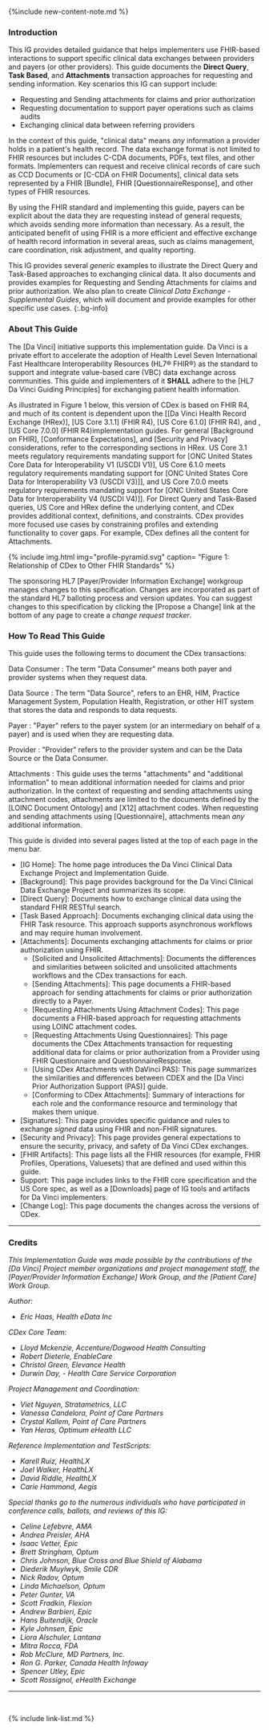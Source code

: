 
{%include new-content-note.md %}

### Introduction

This IG provides detailed guidance that helps implementers use FHIR-based interactions to support specific clinical data exchanges between providers and payers (or other providers). This guide documents the **Direct Query**, **Task Based**, and **Attachments** transaction approaches for requesting and sending information. Key scenarios this IG can support include:

 - Requesting and Sending attachments for claims and prior authorization
 - Requesting documentation to support payer operations such as claims audits
 - Exchanging clinical data between referring providers

In the context of this guide, "clinical data" means *any* information a provider holds in a patient's health record. The data exchange format is not limited to FHIR resources but includes C-CDA documents, PDFs, text files, and other formats. Implementers can request and receive clinical records of care such as CCD Documents or [C-CDA on FHIR Documents], clinical data sets represented by a FHIR [Bundle], FHIR [QuestionnaireResponse], and other types of FHIR resources. 

By using the FHIR standard and implementing this guide, payers can be explicit about the data they are requesting instead of general requests, which avoids sending more information than necessary. As a result, the anticipated benefit of using FHIR is a more efficient and effective exchange of health record information in several areas, such as claims management, care coordination, risk adjustment, and quality reporting.  


This IG provides several *generic* examples to illustrate the Direct Query and Task-Based approaches to exchanging clinical data. It also documents and provides examples for Requesting and Sending Attachments for claims and prior authorization. We also plan to create *Clinical Data Exchange - Supplemental Guides*, which will document and provide examples for other specific use cases.
{:.bg-info}


### About This Guide

The [Da Vinci] initiative supports this implementation guide. Da Vinci is a private effort to accelerate the adoption of Health Level Seven International Fast Healthcare Interoperability Resources (HL7® FHIR®) as the standard to support and integrate value-based care (VBC) data exchange across communities. This guide and implementers of it **SHALL** adhere to the [HL7 Da Vinci Guiding Principles] for exchanging patient health information. 


As illustrated in Figure 1 below, this version of CDex is based on FHIR R4, and much of its content is dependent upon the [[Da Vinci Health Record Exchange (HRex)], [US Core 3.1.1] (FHIR R4), [US Core 6.1.0] (FHIR R4), and , [US Core 7.0.0] (FHIR R4)implementation guides.
 For general [Background on FHIR], [Conformance Expectations], and [Security and Privacy] considerations, refer to the corresponding sections in HRex. US Core 3.1 meets regulatory requirements mandating support for [ONC United States Core Data for Interoperability V1 (USCDI V1)], US Core 6.1.0 meets regulatory requirements mandating support for [ONC United States Core Data for Interoperability V3 (USCDI V3)]], and US Core 7.0.0 meets regulatory requirements mandating support for [ONC United States Core Data for Interoperability V4 (USCDI V4)]].
 For Direct Query and Task-Based queries, US Core and HRex define the underlying content, and CDex provides additional context, definitions, and constraints. CDex provides more focused use cases by constraining profiles and extending functionality to cover gaps. For example, CDex defines all the content for Attachments.


{% include img.html img="profile-pyramid.svg" caption= "Figure 1: Relationship of CDex to Other FHIR Standards" %}

 The sponsoring HL7 [Payer/Provider Information Exchange] workgroup manages changes to this specification. Changes are incorporated as part of the standard HL7 balloting process  and version updates. You can suggest changes to this specification by clicking the [Propose a Change] link at the bottom of any page to create a *change request tracker*.

### How To Read This Guide

This guide uses the following terms to document the CDex transactions:

Data Consumer
: The term "Data Consumer" means both payer and provider systems when they request data.

Data Source
: The term "Data Source", refers to an EHR, HIM, Practice Management System, Population Health, Registration, or other HIT system that stores the data and responds to data requests.

Payer
: "Payer" refers to the payer system (or an intermediary on behalf of a payer) and is used when they are requesting data.

Provider
: "Provider" refers to the provider system and can be the Data Source or the Data Consumer.

Attachments
: This guide uses the terms "attachments" and "additional information" to mean additional information needed for claims and prior authorization.  In the context of requesting and sending attachments using attachment codes, attachments are limited to the documents defined by the [LOINC Document Ontology] and [X12] attachment codes.  When requesting and sending attachments using [Questionnaire], attachments mean *any* additional information.

This guide is divided into several pages listed at the top of each page in the menu bar.

- [IG Home]\: The home page introduces the Da Vinci Clinical Data Exchange Project and Implementation Guide.
- [Background]\: This page provides background for the Da Vinci Clinical Data Exchange Project and summarizes its scope.
- [Direct Query]\: Documents how to exchange clinical data using the standard FHIR RESTful search.
- [Task Based Approach]\: Documents exchanging clinical data using the FHIR Task resource. This approach supports asynchronous workflows and may require human involvement.
- [Attachments]\: Documents exchanging attachments for claims or prior authorization using FHIR.
    - [Solicited and Unsolicited Attachments]\: Documents the differences and similarities between solicited and unsolicited attachments workflows and the CDex transactions for each.
    - [Sending Attachments]\: This page documents a FHIR-based approach for sending attachments for claims or prior authorization directly to a Payer.
    - [Requesting Attachments Using Attachment Codes]\: This page documents a FHIR-based approach for requesting attachments using LOINC attachment codes.
    - [Requesting Attachments Using Questionnaires]\: This page documents the CDex Attachments transaction for requesting additional data for claims or prior authorization from a Provider using 
FHIR Questionnaire and QuestionnaireResponse.
    - [Using CDex Attachments with DaVinci PAS]\: This page summarizes the similarities and differences between CDEX and the [Da Vinci Prior Authorization Support (PAS)] guide.
    - [Conforming to CDex Attachments]\: Summary of interactions for each role and the conformance resource and terminology that makes them unique. 
- [Signatures]\: This page provides specific guidance and rules to exchange *signed* data using FHIR and non-FHIR signatures.
- [Security and Privacy]\: This page provides general expectations to ensure the security, privacy, and safety of Da Vinci CDex exchanges.
- [FHIR Artifacts]\: This page lists all the FHIR resources (for example, FHIR Profiles, Operations, Valuesets)  that are defined and used within this guide.
- Support\: This page includes links to the FHIR core specification and the US Core spec, as well as a [Downloads] page of IG tools and artifacts for Da Vinci implementers.<!-- new-content -->
- [Change Log]\: This page documents the changes across the versions of CDex.

---

### Credits

*This Implementation Guide was made possible by the contributions of the [Da Vinci] Project member organizations and project management staff, the [Payer/Provider Information Exchange] Work Group, and the [Patient Care] Work Group.*

*Author:*

- *Eric Haas, Health eData Inc*

*CDex Core Team:*

- *Lloyd Mckenzie, Accenture/Dogwood Health Consulting*
- *Robert Dieterle, EnableCare*
- *Christol Green, Elevance Health*
- *Durwin Day, - Health Care Service Corporation*

*Project Management and Coordination:*
- *Viet Nguyen, Stratametrics, LLC*
- *Vanessa Candelora, Point of Care Partners*
- *Crystal Kallem, Point of Care Partners*
- *Yan Heras, Optimum eHealth LLC*

*Reference Implementation and TestScripts:*
- *Karell Ruiz, HealthLX*
- *Joel Walker, HealthLX*
- *David Riddle, HealthLX*
- *Carie Hammond, Aegis*

*Special thanks go to the numerous individuals who have participated in conference calls, ballots, and reviews of this IG:*

- *Celine Lefebvre, AMA*
- *Andrea Preisler, AHA*
- *Isaac Vetter, Epic*
- *Brett Stringham, Optum*
- *Chris Johnson, Blue Cross and Blue Shield of Alabama*
- *Diederik Muylwyk, Smile CDR*
- *Nick Radov, Optum*
- *Linda Michaelson, Optum*
- *Peter Gunter, VA*
- *Scott Fradkin, Flexion*
- *Andrew Barbieri, Epic*
- *Hans Buitendijk, Oracle*
- *Kyle Johnsen, Epic*
- *Liora Alschuler, Lantana*
- *Mitra Rocca, FDA*
- *Rob McClure, MD Partners, Inc.*
- *Ron G. Parker, Canada Health Infoway*
- *Spencer Utley, Epic*
- *Scott Rossignol, eHealth Exchange*

---

<br />

{% include link-list.md %}
